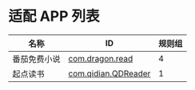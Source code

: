 # 适配 APP 列表

| 名称 | ID | 规则组 |
| - | - | - |
| 番茄免费小说 | [com.dragon.read](/docs/com.dragon.read.md) | 4 |
| 起点读书 | [com.qidian.QDReader](/docs/com.qidian.QDReader.md) | 1 |

